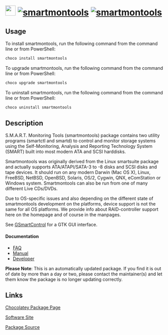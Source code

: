 ﻿# <img src="https://cdn.jsdelivr.net/gh/mkevenaar/chocolatey-packages@233dd82c27a73801f5ea03db4660a6a2d586c82b/icons/smartmontools.png" width="32" height="32"/> [![smartmontools](https://img.shields.io/chocolatey/v/smartmontools.svg?label=smartmontools)](https://chocolatey.org/packages/smartmontools) [![smartmontools](https://img.shields.io/chocolatey/dt/smartmontools.svg)](https://chocolatey.org/packages/smartmontools)

## Usage

To install smartmontools, run the following command from the command line or from PowerShell:

```powershell
choco install smartmontools
```

To upgrade smartmontools, run the following command from the command line or from PowerShell:

```powershell
choco upgrade smartmontools
```

To uninstall smartmontools, run the following command from the command line or from PowerShell:

```powershell
choco uninstall smartmontools
```

## Description

S.M.A.R.T. Monitoring Tools (smartmontools) package contains two utility programs (smartctl and smartd) to control and monitor storage systems using the Self-Monitoring, Analysis and Reporting Technology System (SMART) built into most modern ATA and SCSI harddisks.

Smartmontools was originally derived from the Linux ​smartsuite package and actually supports ATA/ATAPI/SATA-3 to -8 disks and SCSI disks and tape devices. It should run on any modern Darwin (Mac OS X), Linux, FreeBSD, NetBSD, OpenBSD, Solaris, OS/2, Cygwin, QNX, eComStation or Windows system. Smartmontools can also be run from one of many different Live CDs/DVDs.

Due to OS-specific issues and also depending on the different state of smartmontools development on the platforms, device support is not the same for all OS platforms. We provide info about RAID-controller support here on the homepage and of course in the manpages.

See [GSmartControl](https://chocolatey.org/packages/gsmartcontrol) for a GTK GUI interface.

#### Documentation

* [FAQ](http://www.smartmontools.org/wiki/FAQ)
* [Manual](http://www.smartmontools.org/wiki/TocDoc)
* [Developer](http://www.smartmontools.org/wiki/TocDeveloper)

**Please Note**: This is an automatically updated package. If you find it is
out of date by more than a day or two, please contact the maintainer(s) and
let them know the package is no longer updating correctly.


## Links

[Chocolatey Package Page](https://chocolatey.org/packages/smartmontools)

[Software Site](http://www.smartmontools.org/)

[Package Source](https://github.com/mkevenaar/chocolatey-packages/tree/master/automatic/smartmontools)

